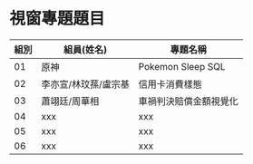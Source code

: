 # 視窗專題題目
|組別|組員(姓名)|專題名稱|
|---|---|---|
|01|原神|Pokemon Sleep SQL|
|02|李亦宣/林玟蓀/盧宗基|信用卡消費樣態|
|03|蕭翊廷/周華相|車禍判決賠償金額視覺化|
|04|xxx|xxx|
|05|xxx|xxx|
|06|xxx|xxx|
